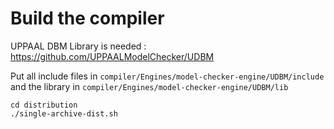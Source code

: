 # Build the compiler

UPPAAL DBM Library is needed : https://github.com/UPPAALModelChecker/UDBM  

Put all include files in `compiler/Engines/model-checker-engine/UDBM/include` and the library in `compiler/Engines/model-checker-engine/UDBM/lib`  

```
cd distribution
./single-archive-dist.sh
```

